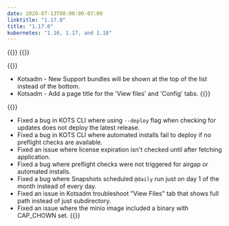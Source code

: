 ```yaml
---
date: 2020-07-13T08:00:00-07:00
linktitle: "1.17.0"
title: "1.17.0"
kubernetes: "1.16, 1.17, and 1.18"
---
```


{{<features>}}
{{</features>}}

{{<changes>}}
* Kotsadm - New Support bundles will be shown at the top of the list instead of the bottom.
* Kotsadm - Add a page title for the 'View files' and 'Config' tabs.
{{</changes>}}

{{<fixes>}}
* Fixed a bug in KOTS CLI where using `--deploy` flag when checking for updates does not deploy the latest release.
* Fixed a bug in KOTS CLI where automated installs fail to deploy if no preflight checks are available.
* Fixed an issue where license expiration isn't checked until after fetching application.
* Fixed a bug where preflight checks were not triggered for airgap or automated installs.
* Fixed a bug where Snapshots scheduled `@daily` run just on day 1 of the month instead of every day.
* Fixed an issue in Kotsadm troubleshoot "View Files" tab that shows full path instead of just subdirectory.
* Fixed an issue where the minio image included a binary with CAP_CHOWN set.
{{</fixes>}}
